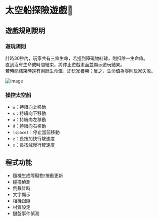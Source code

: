 # 太空船探險遊戲🚀

## 遊戲規則說明

### 遊玩規則
計時30秒內，玩家共有三條生命，若撞到障礙物紅球，則扣除一生命值。<br>
直到沒有生命或時間結束，將停止遊戲畫面並顯示遊玩結果。<br>
若時間結束時還有剩餘生命值，即玩家獲勝；反之，生命值為零則玩家失敗。<br>

![image](https://github.com/user-attachments/assets/8700e197-b641-4f07-8a4b-f5e540ce632e)


### 操控太空船
* `w`：持續向上移動
* `s`：持續向下移動
* `a`：持續向左移動
* `d`：持續向右移動
* `(space)`：停止當前移動
* `z`：長按加快行駛速度
* `x`：長按減慢行駛速度


## 程式功能

* 隨機生成障礙物/捲動更新
* 碰撞偵測
* 倒數計時
* 文字顯示
* 相機跟隨
* 材質設定
* 鍵盤事件偵測
